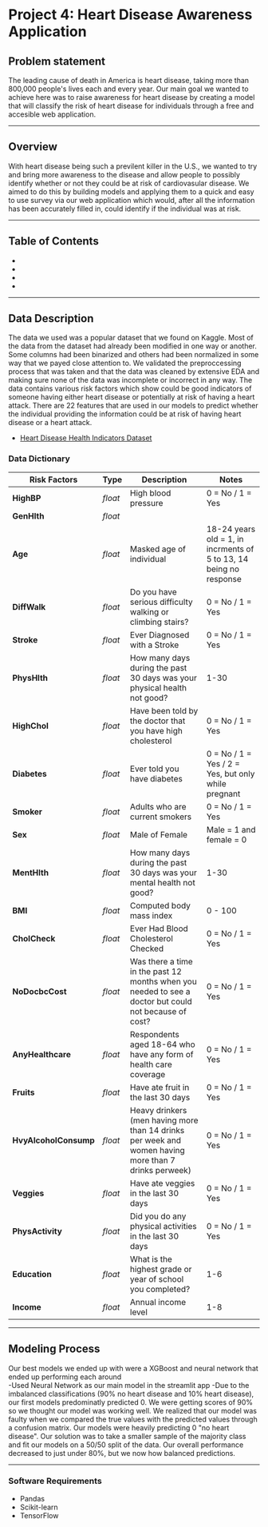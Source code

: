 # Project 4: Heart Disease Awareness Application


## Problem statement
The leading cause of death in America is heart disease, taking more than 800,000 people's lives each and every year. Our main goal we wanted to achieve here was to raise awareness for heart disease by creating a model that will classify the risk of heart disease for individuals through a free and accesible web application.

---

## Overview
With heart disease being such a previlent killer in the U.S., we wanted to try and bring more awareness to the disease and allow people to possibly identify whether or not they could be at risk of cardiovasular disease. We aimed to do this by building models and applying them to a quick and easy to use survey via our web application which would, after all the information has been accurately filled in, could identify if the individual was at risk.



---

## Table of Contents
-
-
-
-

---

## Data Description
The data we used was a popular dataset that we found on Kaggle. Most of the data from the dataset had already been modified in one way or another. Some columns had been binarized and others had been normalized in some way that we payed close attention to. We validated the preproccessing process that was taken and that the data was cleaned by extensive EDA and making sure none of the data was incomplete or incorrect in any way. The data contains various risk factors which show could be good indicators of someone having either heart disease or potentially at risk of having a heart attack. There are 22 features that are used in our models to predict whether the individual providing the information could be at risk of having heart disease or a heart attack.

- [Heart Disease Health Indicators Dataset](https://www.kaggle.com/datasets/alexteboul/heart-disease-health-indicators-dataset)

### Data Dictionary
| Risk Factors | Type | Description | Notes |
|---|---|---|---|
|**HighBP**| *float* | High blood pressure | 0 = No / 1 = Yes |
|**GenHlth**|*float*|||
|**Age**|*float*| Masked age of individual | 18-24 years old = 1, in incrments of 5 to 13, 14 being no response |
|**DiffWalk**|*float*| Do you have serious difficulty walking or climbing stairs? | 0 = No / 1 = Yes |
|**Stroke**|*float*| Ever Diagnosed with a Stroke | 0 = No / 1 = Yes |
|**PhysHlth**|*float*| How many days during the past 30 days was your physical health not good? | 1-30 |
|**HighChol**|*float*| Have been told by the doctor that you have high cholesterol| 0 = No / 1 = Yes |
|**Diabetes**|*float*| Ever told you have diabetes | 0 = No / 1 = Yes / 2 = Yes, but only while pregnant |
|**Smoker**|*float*| Adults who are current smokers |  0 = No / 1 = Yes  |
|**Sex**|*float*| Male of Female | Male = 1 and female = 0 |
|**MentHlth**|*float*| How many days during the past 30 days was your mental health not good? | 1-30 |
|**BMI**|*float*| Computed body mass index | 0 - 100 |
|**CholCheck**|*float*| Ever Had Blood Cholesterol Checked | 0 = No / 1 = Yes |
|**NoDocbcCost**|*float*| Was there a time in the past 12 months when you needed to see a doctor but could not because of cost? | 0 = No / 1 = Yes |
|**AnyHealthcare**|*float*| Respondents aged 18-64 who have any form of health care coverage | 0 = No / 1 = Yes |
|**Fruits**|*float*| Have ate fruit in the last 30 days | 0 = No / 1 = Yes |
|**HvyAlcoholConsump**|*float*| Heavy drinkers (men having more than 14 drinks per week and women having more than 7 drinks perweek)| 0 = No / 1 = Yes |
|**Veggies**|*float*| Have ate veggies in the last 30 days | 0 = No / 1 = Yes |
|**PhysActivity**|*float*| Did you do any physical activities in the last 30 days | 0 = No / 1 = Yes |
|**Education**|*float*| What is the highest grade or year of school you completed? | 1-6 |
|**Income**|*float*| Annual income level | 1-8 |


---

## Modeling Process
Our best models we ended up with were a XGBoost and neural network that ended up performing each around  
-Used Neural Network as our main model in the streamlit app
-Due to the imbalanced classifications (90% no heart disease and 10% heart disease), our first models predominatly predicted 0. We were getting scores of 90% so we thought our model was working well. We realized that our model was faulty when we compared the true values with the predicted values through a confusion matrix. Our models were heavily predicting 0 "no heart disease". Our solution was to take a smaller sample of the majority class and fit our models on a 50/50 split of the data. Our overall performance decreased to just under 80%, but we now how balanced predictions. 

---

### Software Requirements
- Pandas
- Scikit-learn
- TensorFlow



